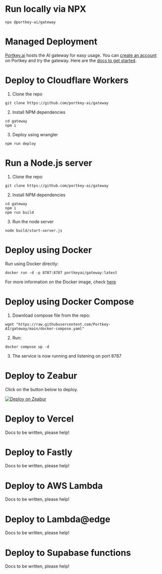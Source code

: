 # Run locally via NPX
```
npx @portkey-ai/gateway
```

# Managed Deployment
[Portkey.ai](https://portkey.ai) hosts the AI gateway for easy usage. You can [create an account](https://app.portkey.ai) on Portkey and try the gateway. Here are the [docs to get started](https://portkey.ai/docs/welcome/make-your-first-request).

# Deploy to Cloudflare Workers

1. Clone the repo
```
git clone https://github.com/portkey-ai/gateway
```
2. Install NPM dependencies
```
cd gateway
npm i
```
3. Deploy using wrangler
```
npm run deploy
```

# Run a Node.js server
1. Clone the repo
```
git clone https://github.com/portkey-ai/gateway
```
2. Install NPM dependencies
```
cd gateway
npm i
npm run build
```
3. Run the node server
```
node build/start-server.js
```

# Deploy using Docker
Run using Docker directly:
```
docker run -d -p 8787:8787 portkeyai/gateway:latest
```
For more information on the Docker image, check [here](https://hub.docker.com/r/portkeyai/gateway)

# Deploy using Docker Compose
1. Download compose file from the repo:
```
wget "https://raw.githubusercontent.com/Portkey-AI/gateway/main/docker-compose.yaml"
```
2. Run:
```
docker compose up -d
```
3. The service is now running and listening on port 8787

# Deploy to Zeabur

Click on the button below to deploy.

[![Deploy on Zeabur](https://zeabur.com/button.svg)](https://zeabur.com/templates/RU38E3)

# Deploy to Vercel
Docs to be written, please help!

# Deploy to Fastly
Docs to be written, please help!

# Deploy to AWS Lambda
Docs to be written, please help!

# Deploy to Lambda@edge
Docs to be written, please help!

# Deploy to Supabase functions
Docs to be written, please help!
